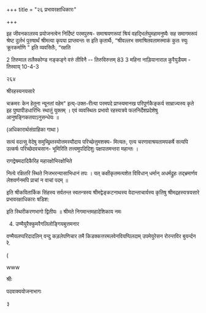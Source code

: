 
+++
title = "२६ प्रभावरक्षाधिकारः"

+++








इह जीवनकालस्य प्रयोजनत्वेन निर्दिष्टं परमपुरुष- समाश्रयणरूपां श्रियं वहद्भिर्लघुमहामनुष्यैः सह समागमरूपं श्रेष्ट दुर्लभं पुरुषार्थं श्रीमत्या कृपया प्राप्तवन्तः स इति कृतार्थैः, “श्रीवल्लभ समाश्रितवतामस्माकं कुतः स्युः क्रूरकर्माणि " इति व्यवसितैः, “रक्षति 

2 तिरुमाल तलैक्कोण्ड नङ्कङ्गे वरुं तीविनै -- तिरुविरुत्तम् 83 3 महिना नाड़ियानाराल कुरैयुडैयम - तिस्वाय् 10-4-3 

२६४ 

श्रीरहस्यनयसारे 

चक्रमरः केन हेतुना न्यूनतां वहेम" इत्य्-उक्त-रीत्या परमपदे प्राप्स्यमानख परिपूर्णकैङ्कर्य साम्राज्यस्य कृते इह पुष्पापीडधारिभिः स्थातुं युक्तम् । एवं व्यवस्थितः प्रभावो रहस्यत्रये फलनिर्देशप्रदेशेषु आनुषङ्गिकतयाऽनुसन्धेयः ॥ 

(अधिकारार्थसंग्राहिका गाथा ) 

सत्यं वदत्सु वेदेषु समुच्छ्रितस्योत्तमस्यौदाय परिच्छेत्तुमशक्य- मित्यतः, एत्य चरणावाश्रयतामपकर्षे सत्यपि उत्कर्षः परिच्छेदवचसान- भूमिरिति तत्त्वमुपदिदिशुः पक्षपातमन्तरा महान्तः । 

रागद्वेषमदादिकैरिह महारक्षोभिरक्षोभिते 

नित्ये रक्षितरि स्थिते निजभरन्यासाभिधानं तपः । यत् कक्षीकृतमत्यशेत विविधान् धर्मान् अधर्मद्रुहः तद्भ्रमार्णव लेशवर्णनमपि प्राचां न वाचां पदम् ॥ 

इति श्रीकवितार्किक सिंहस्य सर्वतन्ल स्वतन्त्रस्य श्रीमद्वेङ्कटनाथस्य वेदान्ताचार्यस्य कृतिषु श्रीमद्रहस्यत्रयसारे प्रभावरक्षाधिकारः षडिश: 

इति स्थिरीकरणभागो द्वितीयः ॥ श्रीमते निगमान्तमहादेशिकाय नमः 

4. उण्मैयुरैक्कुमरैगलिलोङ्गियबुत्तमनार 

वण्मैयलप्परिदादलिन् वन्दु कड़लेपणिचार तमै किडक्कत्तरमलवेनवियप्पिलदाम् उपमेयुरेसन रोरन्तविर बुयर्न्दन रे. 

( 

www 

श्रीः 

पदवाक्ययोजनाभागः 

३ 

